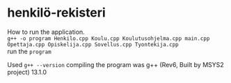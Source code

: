 # henkilö-rekisteri

How to run the application.  
`g++ -o program Henkilo.cpp Koulu.cpp Koulutusohjelma.cpp main.cpp Opettaja.cpp Opiskelija.cpp Sovellus.cpp Tyontekija.cpp`  
run the `program`

Used `g++ --version` compiling the program was g++ (Rev6, Built by MSYS2 project) 13.1.0
